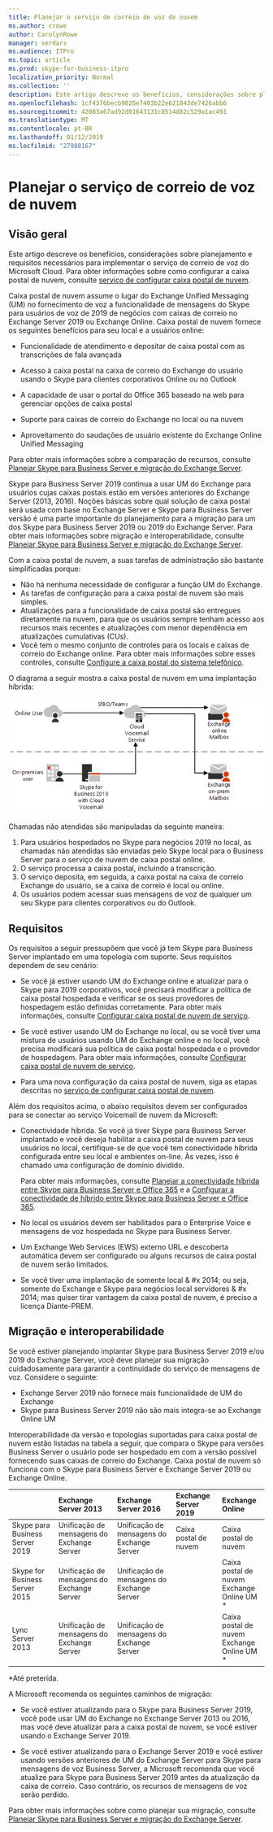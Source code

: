 ```yaml
---
title: Planejar o serviço de correio de voz de nuvem
ms.author: crowe
author: CarolynRowe
manager: serdars
ms.audience: ITPro
ms.topic: article
ms.prod: skype-for-business-itpro
localization_priority: Normal
ms.collection: ''
description: Este artigo descreve os benefícios, considerações sobre planejamento e requisitos necessários para implementar o serviço de correio de voz de nuvem da Microsoft. Para obter informações sobre como configurar a caixa postal de nuvem, consulte Configurando o correio de voz de nuvem.
ms.openlocfilehash: 1cf4376becb9826e7403b22e621843de7426abb6
ms.sourcegitcommit: 42083a67ad92d81643131c8514d82c529a1ac491
ms.translationtype: MT
ms.contentlocale: pt-BR
ms.lasthandoff: 01/12/2019
ms.locfileid: "27988167"
---
```

# <a name="plan-cloud-voicemail-service"></a>Planejar o serviço de correio de voz de nuvem

## <a name="overview"></a>Visão geral 

Este artigo descreve os benefícios, considerações sobre planejamento e requisitos necessários para implementar o serviço de correio de voz do Microsoft Cloud. Para obter informações sobre como configurar a caixa postal de nuvem, consulte [serviço de configurar caixa postal de nuvem](configure-cloud-voicemail.md).

Caixa postal de nuvem assume o lugar do Exchange Unified Messaging (UM) no fornecimento de voz a funcionalidade de mensagens do Skype para usuários de voz de 2019 de negócios com caixas de correio no Exchange Server 2019 ou Exchange Online. Caixa postal de nuvem fornece os seguintes benefícios para seu local e a usuários online:

- Funcionalidade de atendimento e depositar de caixa postal com as transcrições de fala avançada

- Acesso à caixa postal na caixa de correio do Exchange do usuário usando o Skype para clientes corporativos Online ou no Outlook 

- A capacidade de usar o portal do Office 365 baseado na web para gerenciar opções de caixa postal

- Suporte para caixas de correio do Exchange no local ou na nuvem

- Aproveitamento do saudações de usuário existente do Exchange Online Unified Messaging

Para obter mais informações sobre a comparação de recursos, consulte [Planejar Skype para Business Server e migração do Exchange Server](plan-um-migration.md). 

Skype para Business Server 2019 continua a usar UM do Exchange para usuários cujas caixas postais estão em versões anteriores do Exchange Server (2013, 2016).  Noções básicas sobre qual solução de caixa postal será usada com base no Exchange Server e Skype para Business Server versão é uma parte importante do planejamento para a migração para um dos Skype para Business Server 2019 ou 2019 do Exchange Server. Para obter mais informações sobre migração e interoperabilidade, consulte [Planejar Skype para Business Server e migração do Exchange Server](plan-um-migration.md). 

Com a caixa postal de nuvem, a suas tarefas de administração são bastante simplificadas porque:

- Não há nenhuma necessidade de configurar a função UM do Exchange.
- As tarefas de configuração para a caixa postal de nuvem são mais simples.
- Atualizações para a funcionalidade de caixa postal são entregues diretamente na nuvem, para que os usuários sempre tenham acesso aos recursos mais recentes e atualizações com menor dependência em atualizações cumulativas (CUs).
- Você tem o mesmo conjunto de controles para os locais e caixas de correio do Exchange online. Para obter mais informações sobre esses controles, consulte [Configure a caixa postal do sistema telefônico](https://support.office.com/en-us/article/Set-up-Phone-System-voicemail-Admin-help-9c590873-b014-4df3-9e27-1bb97322a79d?ui=en-US&rs=en-US&ad=US).

O diagrama a seguir mostra a caixa postal de nuvem em uma implantação híbrida:


![Caixa postal de nuvem SfB](../../sfbserver2019/media/plan-cloud-voice-mail-server1.png)

Chamadas não atendidas são manipuladas da seguinte maneira:  

1. Para usuários hospedados no Skype para negócios 2019 no local, as chamadas não atendidas são enviadas pelo Skype local para o Business Server para o serviço de nuvem de caixa postal online. 
2. O serviço processa a caixa postal, incluindo a transcrição.
3. O serviço deposita, em seguida, a caixa postal na caixa de correio Exchange do usuário, se a caixa de correio é local ou online.  
4. Os usuários podem acessar suas mensagens de voz de qualquer um seu Skype para clientes corporativos ou do Outlook.

## <a name="requirements"></a>Requisitos

Os requisitos a seguir pressupõem que você já tem Skype para Business Server implantado em uma topologia com suporte.  Seus requisitos dependem de seu cenário:

- Se você já estiver usando UM do Exchange online e atualizar para o Skype para 2019 corporativos, você precisará modificar a política de caixa postal hospedada e verificar se os seus provedores de hospedagem estão definidas corretamente. Para obter mais informações, consulte [Configurar caixa postal de nuvem de serviço](configure-cloud-voicemail.md).

- Se você estiver usando UM do Exchange no local, ou se você tiver uma mistura de usuários usando UM do Exchange online e no local, você precisa modificará sua política de caixa postal hospedada e o provedor de hospedagem.  Para obter mais informações, consulte [Configurar caixa postal de nuvem de serviço](configure-cloud-voicemail.md).

- Para uma nova configuração da caixa postal de nuvem, siga as etapas descritas no [serviço de configurar caixa postal de nuvem](configure-cloud-voicemail.md).

Além dos requisitos acima, o abaixo requisitos devem ser configurados para se conectar ao serviço Voicemail de nuvem da Microsoft:

- Conectividade híbrida. Se você já tiver Skype para Business Server implantado e você deseja habilitar a caixa postal de nuvem para seus usuários no local, certifique-se de que você tem conectividade híbrida configurada entre seu local e ambientes on-line. Às vezes, isso é chamado uma configuração de domínio dividido. 

   Para obter mais informações, consulte [Planejar a conectividade híbrida entre Skype para Business Server e Office 365](plan-hybrid-connectivity.md) e a [Configurar a conectividade de híbrido entre Skype para Business Server e Office 365](configure-hybrid-connectivity.md).

- No local os usuários devem ser habilitados para o Enterprise Voice e mensagens de voz hospedada no Skype para Business Server.

- Um Exchange Web Services (EWS) externo URL e descoberta automática devem ser configurado ou alguns recursos de caixa postal de nuvem serão limitados.

-  Se você tiver uma implantação de somente local & #x 2014; ou seja, somente do Exchange e Skype para negócios local servidores & #x 2014; mas quiser tirar vantagem da caixa postal de nuvem, é preciso a licença Diante-PREM. 

## <a name="migration-and-interoperability"></a>Migração e interoperabilidade

Se você estiver planejando implantar Skype para Business Server 2019 e/ou 2019 do Exchange Server, você deve planejar sua migração cuidadosamente para garantir a continuidade do serviço de mensagens de voz. Considere o seguinte:

- Exchange Server 2019 não fornece mais funcionalidade de UM do Exchange
- Skype para Business Server 2019 não são mais integra-se ao Exchange Online UM

Interoperabilidade da versão e topologias suportadas para caixa postal de nuvem estão listadas na tabela a seguir, que compara o Skype para versões Business Server o usuário pode ser hospedado em com a versão possível fornecendo suas caixas de correio do Exchange. Caixa postal de nuvem só funciona com o Skype para Business Server e Exchange Server 2019 ou Exchange Online.



|                               | Exchange Server 2013 | Exchange Server 2016 | Exchange Server 2019 | Exchange Online   |
|:---------------------------    |:---------------------|:---------------------|:------------------|:---------------------- |
| Skype para Business Server 2019 | Unificação de mensagens do Exchange Server | Unificação de mensagens do Exchange Server | Caixa postal de nuvem | Caixa postal de nuvem
Skype for Business Server 2015 | Unificação de mensagens do Exchange Server | Unificação de mensagens do Exchange Server |  | Caixa postal de nuvem <br> Exchange Online UM * |
Lync Server 2013 <br>  | Unificação de mensagens do Exchange Server | Unificação de mensagens do Exchange Server | | Caixa postal de nuvem <br> Exchange Online UM * |

\*Até preterida.

A Microsoft recomenda os seguintes caminhos de migração:

-  Se você estiver atualizando para o Skype para Business Server 2019, você pode usar UM do Exchange no Exchange Server 2013 ou 2016, mas você deve atualizar para a caixa postal de nuvem, se você estiver usando o Exchange Server 2019.

- Se você estiver atualizando para o Exchange Server 2019 e você estiver usando versões anteriores de UM do Exchange Server para Skype para mensagens de voz Business Server, a Microsoft recomenda que você atualize para Skype para Business Server 2019 antes da atualização da caixa de correio.  Caso contrário, os recursos de mensagens de voz serão perdido. 


Para obter mais informações sobre como planejar sua migração, consulte [Planejar Skype para Business Server e migração do Exchange Server](plan-um-migration.md).
